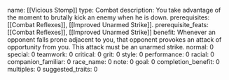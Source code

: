 name: [[Vicious Stomp]]
type: Combat
description: You take advantage of the moment to brutally kick an enemy when he is down.
prerequisites: [[Combat Reflexes]], [[Improved Unarmed Strike]].
prerequisite_feats: [[Combat Reflexes]], [[Improved Unarmed Strike]]
benefit: Whenever an opponent falls prone adjacent to you, that opponent provokes an attack of opportunity from you. This attack must be an unarmed strike.
normal: 0
special: 0
teamwork: 0
critical: 0
grit: 0
style: 0
performance: 0
racial: 0
companion_familiar: 0
race_name: 0
note: 0
goal: 0
completion_benefit: 0
multiples: 0
suggested_traits: 0
